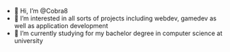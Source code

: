 - 👋 Hi, I’m @Cobra8
- 👀 I’m interested in all sorts of projects including webdev, gamedev as well as application development
- 🌱 I’m currently studying for my bachelor degree in computer science at university

<!---
Cobra8/Cobra8 is a ✨ special ✨ repository because its `README.md` (this file) appears on your GitHub profile.
You can click the Preview link to take a look at your changes.
--->
